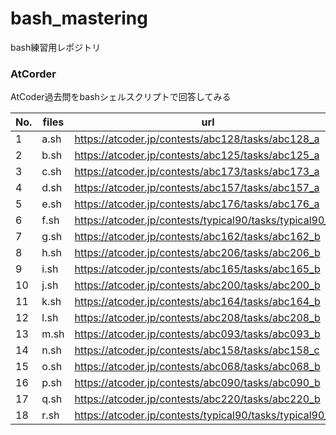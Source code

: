 # bash_mastering

bash練習用レポジトリ

### AtCorder
AtCoder過去問をbashシェルスクリプトで回答してみる

| No. | files  | url                                                      |
| --- | -------| -------------------------------------------------------- |
|  1  | a.sh   | https://atcoder.jp/contests/abc128/tasks/abc128_a        |
|  2  | b.sh   | https://atcoder.jp/contests/abc125/tasks/abc125_a        |
|  3  | c.sh   | https://atcoder.jp/contests/abc173/tasks/abc173_a        |
|  4  | d.sh   | https://atcoder.jp/contests/abc157/tasks/abc157_a        |
|  5  | e.sh   | https://atcoder.jp/contests/abc176/tasks/abc176_a        |
|  6  | f.sh   | https://atcoder.jp/contests/typical90/tasks/typical90_ag |
|  7  | g.sh   | https://atcoder.jp/contests/abc162/tasks/abc162_b        |
|  8  | h.sh   | https://atcoder.jp/contests/abc206/tasks/abc206_b        |
|  9  | i.sh   | https://atcoder.jp/contests/abc165/tasks/abc165_b        |
| 10  | j.sh   | https://atcoder.jp/contests/abc200/tasks/abc200_b        |
| 11  | k.sh   | https://atcoder.jp/contests/abc164/tasks/abc164_b        |
| 12  | l.sh   | https://atcoder.jp/contests/abc208/tasks/abc208_b        |
| 13  | m.sh   | https://atcoder.jp/contests/abc093/tasks/abc093_b        |
| 14  | n.sh   | https://atcoder.jp/contests/abc158/tasks/abc158_c        |
| 15  | o.sh   | https://atcoder.jp/contests/abc068/tasks/abc068_b        |
| 16  | p.sh   | https://atcoder.jp/contests/abc090/tasks/abc090_b        |
| 17  | q.sh   | https://atcoder.jp/contests/abc220/tasks/abc220_b        |
| 18  | r.sh   | https://atcoder.jp/contests/typical90/tasks/typical90_bo |
